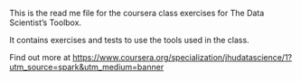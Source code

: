 
This is the read me file for the coursera class exercises for The Data Scientist’s Toolbox.

It contains exercises and tests to use the tools used in the  class. 

Find out more at 
https://www.coursera.org/specialization/jhudatascience/1?utm_source=spark&utm_medium=banner


